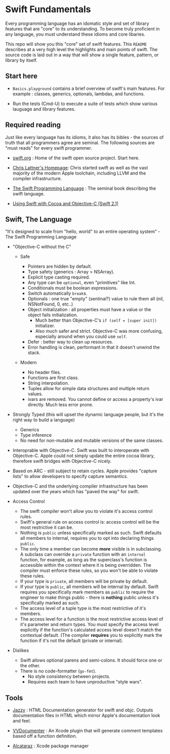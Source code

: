 # Swift Fundamentals #

Every programming language has an idomatic style and set of library
features that are "core" to its understanding. To become truly
proficient in any language, you must understand these idioms and core
libaries.

This repo will show you this "core" set of swift features. This
`README` describes at a very high level the highlights and main points
of swift. The source code is laid out in a way that will show a single
feature, pattern, or library by itself.

## Start here ##

* `Basics.playground` contains a brief overview of swift's main
  features. For example : classes, generics, optionals, lambdas, and
  functions.

* Run the tests (Cmd-U) to execute a suite of tests which show various
  lauguage and library features.

## Required reading ##

Just like every language has its idioms, it also has its bibles - the
sources of truth that all programmers agree are seminal. The following
sources are "must reads" for every swift programmer.

* [swift.org](http://swift.org) : Home of the swift open source
  project. Start here.

* [Chris Lattner's Homepage](http://www.nondot.org/sabre/): Chris
  started swift as well as the vast majority of the modern Apple
  toolchain, including LLVM and the compiler infrastructure.

* [The Swift Programming
  Language](https://developer.apple.com/library/ios/documentation/Swift/Conceptual/Swift_Programming_Language/)
  : The seminal book describing the swift language.

* [Using Swift with Cocoa and Objective-C (Swift 2.1)](https://developer.apple.com/library/ios/documentation/Swift/Conceptual/BuildingCocoaApps/index.html#//apple_ref/doc/uid/TP40014216)


## Swift, The Language ##

"It's designed to scale from "hello, world" to an entire operating
system" - The Swift Programming Language


* "Objective-C without the C"
  * Safe
    * Pointers are hidden by default.
    * Type safety (generics : Array<String> > NSArray).
    * Explicit type casting required.
    * Any type can be `optional`, even "primitives" like Int.
    * Conditionals must be boolean expressions.
    * Switch automatically `break`s.
    * Optionals : one true "empty" (sentinal?) value to rule them all (nil, NSNotFound, 0, etc..)
    * Object initialization : all properties must have a value or the object fails initialization.
        * Much better than Objective-C's `if (self = [super init])` initializer.
        * Also much safer and strict. Objective-C was more confusing, especially around when you could use `self`.
    * Defer : better way to clean up resources.
    * Error handling is clean, performant in that it doesn't unwind the stack.

  * Modern
    * No header files.
    * Functions are first class.
    * String interpolation.
    * Tuples allow for simple data structures and multiple return values.
    * ivars are removed. You cannot define or access a property's ivar directly. Much less error prone.

* Strongly Typed (this will upset the dynamic language people, but it's the right way to build a language)
  * Generics
  * Type inference
  * No need for non-mutable and mutable versions of the same classes.

* Interoprable with Objective-C. Swift was built to interoperate with
  Objective-C. Apple could not simply update the entire cocoa library,
  therefore swift bridges with Objective-C nicely.

* Based on ARC - still subject to retain cycles. Apple provides
  "capture lists" to allow developers to specify capture semantics.

* Objective-C and the underlying compiler infrastructure has been updated over 
  the years which has "paved the way" for swift.

* Access Control
  * The swift compiler won't allow you to violate it's access control rules.
  * Swift's general rule on access control is: access control will be the most restrictive it can be. 
  * Nothing is `public` unless specifically marked as such. Swift defaults all members to internal, requires you to opt into declaring things `public`.
  * The only time a member can become **more** visible is in subclassing. A subclass can override a `private` function with an `internal` function, for example, as long as the superclass's function is accessible within the context where it is being overridden. The compiler must enforce these rules, so you won't be able to violate these rules.
  * If your type is `private`, all members will be private by default.
  * If your type is `public`, all members will be internal by default. Swift requires you specifically mark members as `public` to require the engineer to make things public - there is **nothing** public unless it's specifically marked as such.
  * The access level of a tuple type is the most restrictive of it's members.
  * The access level for a function is the most restrictive access level of it's parameter and return types. You must specify the access level explicitly if the function's calculated access level doesn't match the contextual default. (The compiler **requires** you to explicitly mark the function if it's not the default (private or internal).
  
* Dislikes
    * Swift allows optional parens and semi-colons. It should force one or the other.
    * There is no code-formatter (`go-fmt`). 
        * No style consistency between projects.
        * Requires each team to have unproductive "style wars".


## Tools ##

* [Jazzy](https://github.com/Realm/jazzy) : HTML Documentation generator for swift and objc. Outputs documentation files in HTML which mirror Apple's documentation look and feel.

* [VVDocumenter](https://github.com/onevcat/VVDocumenter-Xcode) : An Xcode plugin that will generate comment templates based off a function definition.

* [Alcataraz](http://alcatraz.io/) : Xcode package manager
